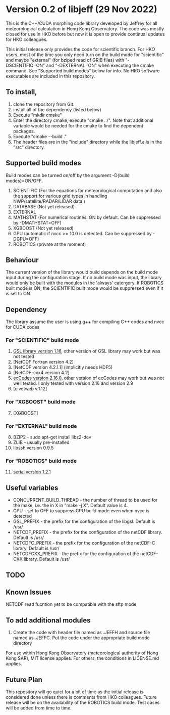 # Version 0.2 of libjeff (29 Nov 2022)

This is the C++/CUDA morphing code library developed by Jeffrey for all meteorological calculation in Hong Kong Observatory. The code was mostly closed for use in HKO before but now it is open to provide continual updates for HKO colleagues.

This initial release only provides the code for scientific branch. For HKO users, most of the time you only need turn on the build mode for "scientific" and maybe "external" (for bziped read of GRIB files) with "-DSCIENTIFIC=ON" and "-DEXTERNAL=ON" when executing the cmake command.  See "Supported build modes" below for info.  No HKO software executables are included in this repository. 

## To install,
1. clone the repository from Git.
2. install all of the dependency (listed below)
3. Execute "mkdir cmake"
4. Enter the directory cmake, execute "cmake ../".  Note that additional variable would be needed for the cmake to find the dependent packages. 
5. Execute "cmake --build ."
6. The header files are in the "include" directory while the libjeff.a is in the "src" directory. 

## Supported build modes
Build modes can be turned on/off by the argument -D{build modes}=ON/OFF.
1. SCIENTIFIC (For the equations for meteorological computation and also the support for various grid types in handling NWP/satellite/RADAR/LIDAR data.)
2. DATABASE (Not yet released)
3. EXTERNAL
4. MATHSTAT (For numerical routines. ON by default. Can be suppressed by -DMATHSTAT=OFF)
5. XGBOOST (Not yet released)
6. GPU (automatic if nvcc >= 10.0 is detected. Can be suppressed by -DGPU=OFF)
7. ROBOTICS (private at the moment)

## Behaviour
The current version of the library would build depends on the build mode input during the configuration stage.  If no build mode was input, the library would only be built with the modules in the 'always' catergory. If ROBOTICS built mode is ON, the SCIENTIFIC built mode would be suppressed even if it is set to ON.

## Dependency
The library assume the user is using g++ for compiling C++ codes and nvcc for CUDA codes
### For "SCIENTIFIC" build mode
1. [GSL library version 1.16](https://www.gnu.org/software/gsl/), other version of GSL library may work but was not tested
2. [NetCDF Fortran version 4.2]
3. [NetCDF version 4.2.1.1] (implicitly needs HDF5)
4. [NetCDF-cxx4 version 4.2]
5. [ecCodes version 2.16.0](https://confluence.ecmwf.int/display/ECC), other version of ecCodes may work but was not well tested.  I only tested with version 2.16 and version 2.9
6. [civetweb v.1.12]
### For "XGBOOST" build mode
7. [XGBOOST] 
### For "EXTERNAL" build mode
8. BZIP2 - sudo apt-get install libz2-dev
9. ZLIB - usually pre-installed
10. libssh version 0.9.5
### For "ROBOTICS" build mode
11. [serial version 1.2.1](https://github.com/wjwwood/serial)

## Useful variables
* CONCURRENT_BUILD_THREAD - the number of thread to be used for the make, i.e. the in X in "make -j X". Default value is 4.
* GPU - set to OFF to suppress GPU build mode even when nvcc is detected
* GSL_PREFIX - the prefix for the configuration of the libgsl. Default is /usr/
* NETCDF_PREFIX - the prefix for the configuration of the netCDF library. Default is /usr/
* NETCDFC_PREFIX - the prefix for the configuration of the netCDF-C library. Default is /usr/
* NETCDFCXX_PREFIX - the prefix for the configuration of the netCDF-CXX library. Default is /usr/

## TODO

## Known Issues
NETCDF read fucntion yet to be compatible with the sftp mode

## To add additional modules
1. Create the code with header file named as .JEFFH and source file named as .JEFFC.  Put the code under the appropriate build mode directory

For use within Hong Kong Observatory (meteorological authority of Hong Kong SAR), MIT license applies. For others, the conditions in LICENSE.md applies.

## Future Plan
This repository will go quiet for a bit of time as the initial release is considered done unless there is comments from HKO colleagues. Future release will be on the availability of the ROBOTICS build mode. Test cases will be added from time to time. 
